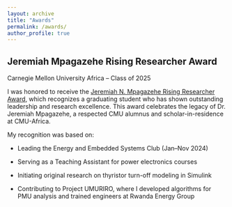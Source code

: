 ```yaml
---
layout: archive
title: "Awards"
permalink: /awards/
author_profile: true
---
```


## Jeremiah Mpagazehe Rising Researcher Award
Carnegie Mellon University Africa – Class of 2025

I was honored to receive the [Jeremiah N. Mpagazehe Rising Researcher Award](https://www.africa.engineering.cmu.edu/students/fellowships-awards.html), which recognizes a graduating student who has shown outstanding leadership and research excellence. This award celebrates the legacy of Dr. Jeremiah Mpagazehe, a respected CMU alumnus and scholar-in-residence at CMU-Africa.

My recognition was based on:

- Leading the Energy and Embedded Systems Club (Jan–Nov 2024)

- Serving as a Teaching Assistant for power electronics courses

- Initiating original research on thyristor turn-off modeling in Simulink

- Contributing to Project UMURIRO, where I developed algorithms for PMU analysis and trained engineers at Rwanda Energy Group
